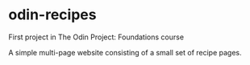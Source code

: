 # odin-recipes
First project in The Odin Project: Foundations course

A simple multi-page website consisting of a small set of recipe pages.

